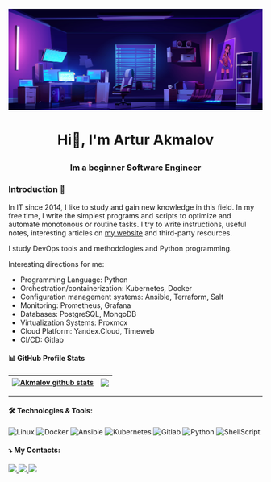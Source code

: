 ![header](https://github.com/akmalovaa/akmalovaa/blob/main/assets/image.jpg?raw=true)
<h1 align="center">

Hi👋, I'm Artur Akmalov 

</h1>
<h3 align="center">Im a beginner Software Engineer
</h3>


### Introduction 💬
In IT since 2014, I like to study and gain new knowledge in this field. In my free time, I write the simplest programs and scripts to optimize and automate monotonous or routine tasks. I try to write instructions, useful notes, interesting articles on [my website](https://akmalov.com) and third-party resources.

I study DevOps tools and methodologies and Python programming.

Interesting directions for me:

* Programming Language: Python
* Orchestration/containerization: Kubernetes, Docker
* Configuration management systems: Ansible, Terraform, Salt
* Monitoring: Prometheus, Grafana
* Databases: PostgreSQL, MongoDB
* Virtualization Systems: Proxmox
* Cloud Platform: Yandex.Cloud, Timeweb
* CI/CD: Gitlab


#### 📊 GitHub Profile Stats
| <a href="#"><img align="center" src="https://github.akmalov.com/api?username=akmalovaa&theme=tokyonight&count_private=true&show_icons=true" alt="Akmalov github stats" /></a> | <a href="https://github.com/akmalovaa"><img align="center" src="https://github.akmalov.com/api/top-langs/?theme=tokyonight&count_private=true&show_icons=true&layout=compact" /></a>
| ------------- | ------------- |



---


#### 🛠️ Technologies & Tools:

<div>
  <img alt="Linux" src="https://img.shields.io/badge/Linux-FCC624?style=for-the-badge&logo=linux&logoColor=black" />
  <img alt="Docker" src="https://img.shields.io/badge/Docker-2496ed?style=for-the-badge&logo=docker&logoColor=white" />
  <img alt="Ansible" src="https://img.shields.io/badge/Ansible-1a1a1a?style=for-the-badge&logo=ansible&logoColor=white" />
  <img alt="Kubernetes" src="https://img.shields.io/badge/Kubernetes-326ce5?style=for-the-badge&logo=kubernetes&logoColor=white" />
  <img alt="Gitlab" src="https://img.shields.io/badge/gitlab%20ci-%23181717.svg?style=for-the-badge&logo=gitlab&logoColor=white" />
  <img alt="Python" src="https://img.shields.io/badge/python-3670A0?style=for-the-badge&logo=python&logoColor=ffdd54" />
  <img alt="ShellScript" src="https://img.shields.io/badge/Shell_Script-121011?style=for-the-badge&logo=gnu-bash&logoColor=white" />


</div>

#### ⤵️ My Contacts:

<div style="display: inline_block">
  <a href="https://www.linkedin.com/in/akmalov-artur/" alt="Linkedin">
    <img src="https://img.shields.io/badge/-Linkedin-0e76a8?style=for-the-badge&logo=Linkedin&logoColor=white" />
  </a>
  <a href="mailto:akmalov.mail@gmail.com" alt="Gmail">
    <img src="https://img.shields.io/badge/-Gmail-d93025?style=for-the-badge&labelColor=d93025&logo=gmail&logoColor=white" />
  </a>
  <a href="https://t.me/AAkmalov" alt="Telegram">
    <img src="https://img.shields.io/badge/-Telegram-2ca5e0?style=for-the-badge&labelColor=2ca5e0&logo=telegram&logoColor=white" />
  </a>
</div>
